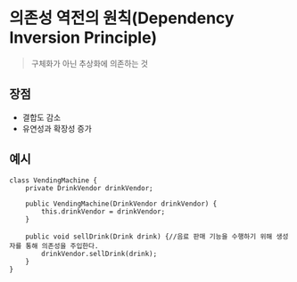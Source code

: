# 의존성 역전의 원칙(Dependency Inversion Principle)
> 구체화가 아닌 추상화에 의존하는 것

## 장점
- 결합도 감소
- 유연성과 확장성 증가

## 예시
```
class VendingMachine {
    private DrinkVendor drinkVendor;

    public VendingMachine(DrinkVendor drinkVendor) {
        this.drinkVendor = drinkVendor;
    }

    public void sellDrink(Drink drink) {//음료 판매 기능을 수행하기 위해 생성자를 통해 의존성을 주입한다.
        drinkVendor.sellDrink(drink);
    }
}
```